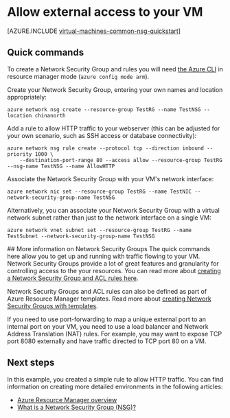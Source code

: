 <properties
   pageTitle="Allow external access to a Linux VM | Azure"
   description="Learn how to open a port / create an endpoint that allows external access to your Linux VM using the resource manager deployment model and the Azure CLI"
   services="virtual-machines-linux"
   documentationCenter=""
   authors="iainfoulds"
   manager="timlt"
   editor=""/>

<tags
	ms.service="virtual-machines-linux"
	ms.date="05/24/2016"
	wacn.date=""/>

# Allow external access to your VM
[AZURE.INCLUDE [virtual-machines-common-nsg-quickstart](../includes/virtual-machines-common-nsg-quickstart.md)]

## Quick commands
To create a Network Security Group and rules you will need [the Azure CLI](/documentation/articles/xplat-cli-install/) in resource manager mode (`azure config mode arm`).

Create your Network Security Group, entering your own names and location appropriately:

	azure network nsg create --resource-group TestRG --name TestNSG --location chinanorth

Add a rule to allow HTTP traffic to your webserver (this can be adjusted for your own scenario, such as SSH access or database connectivity):

	azure network nsg rule create --protocol tcp --direction inbound --priority 1000 \
	    --destination-port-range 80 --access allow --resource-group TestRG --nsg-name TestNSG --name AllowHTTP

Associate the Network Security Group with your VM's network interface:

	azure network nic set --resource-group TestRG --name TestNIC --network-security-group-name TestNSG

Alternatively, you can associate your Network Security Group with a virtual network subnet rather than just to the network interface on a single VM:

	azure network vnet subnet set --resource-group TestRG --name TestSubnet --network-security-group-name TestNSG

##<a name="more-information-on-network-security-groups"></a> More information on Network Security Groups
The quick commands here allow you to get up and running with traffic flowing to your VM. Network Security Groups provide a lot of great features and granularity for controlling access to the your resources. You can read more about [creating a Network Security Group and ACL rules here](/documentation/articles/virtual-networks-create-nsg-arm-cli/).

Network Security Groups and ACL rules can also be defined as part of Azure Resource Manager templates. Read more about [creating Network Security Groups with templates](/documentation/articles/virtual-networks-create-nsg-arm-template/).

If you need to use port-forwarding to map a unique external port to an internal port on your VM, you need to use a load balancer and Network Address Translation (NAT) rules. For example, you may want to expose TCP port 8080 externally and have traffic directed to TCP port 80 on a VM.

## Next steps
In this example, you created a simple rule to allow HTTP traffic. You can find information on creating more detailed environments in the following articles:

- [Azure Resource Manager overview](/documentation/articles/resource-group-overview/)
- [What is a Network Security Group (NSG)?](/documentation/articles/virtual-networks-nsg/)